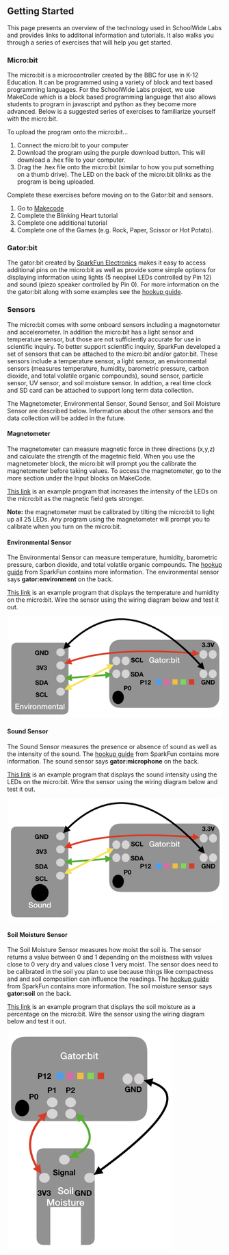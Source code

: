 

## Getting Started
This page presents an overview of the technology used in SchoolWide Labs and provides
links to additonal information and tutorials. It also walks you through a series of exercises that will help you get started.

### Micro:bit
The micro:bit is a microcontroller created by the BBC for use in K-12 Education. It can be programmed using a variety of block and text based programming
languages. For the SchoolWide Labs project, we use MakeCode which is a block based programming language that also allows students to program in javascript and python as they become more advanced. Below is a suggested series of exercises to familiarize yourself with the micro:bit. 

To upload the program onto the micro:bit...
1. Connect the micro:bit to your computer
2. Download the program using the purple download button. This will download a .hex file to your computer.
3. Drag the .hex file onto the micro:bit (similar to how you put something on a thumb drive). The LED on the back of the micro:bit blinks as the program is being uploaded.

Complete these exercises before moving on to the Gator:bit and sensors. 

1. Go to [Makecode](https://makecode.microbit.org/)
2. Complete the Blinking Heart tutorial
3. Complete one additional tutorial
4. Complete one of the Games (e.g. Rock, Paper, Scissor or Hot Potato). 

### Gator:bit
The gator:bit created by [SparkFun Electronics](https://www.sparkfun.com/) makes it easy to access additional pins on the micro:bit as well as provide 
some simple options for displaying information using lights (5 neopixel LEDs controlled
by Pin 12) and sound (piezo speaker controlled by Pin 0). For more information on the
the gator:bit along with some examples see the [hookup guide](https://learn.sparkfun.com/tutorials/sparkfun-gatorbit-v2-hookup-guide).

### Sensors
The micro:bit comes with some onboard sensors including a magnetometer and accelerometer.
In addition the micro:bit has a light sensor and temperature sensor, but those are not 
sufficiently accurate for use in scientific inquiry. To better support scientific inquiry,
SparkFun developed a set of sensors that can be attached to the micro:bit and/or gator:bit.
These sensors include a temperature sensor, a light sensor, an environmental
sensors (measures temperature, humidity, barometric pressure, carbon dioxide, and total volatile organic compounds),
sound sensor, particle sensor, UV sensor, and soil moisture sensor. In addtion, a real time
clock and SD card can be attached to support long term data collection. 

The Magnetometer, Environmental Sensor, Sound Sensor, and Soil Moisture Sensor are described below.
Information about the other sensors and the data collection will be added in the future.

#### Magnetometer
The magnetometer can measure magnetic force in three directions (x,y,z) and calculate
the strength of the magetnic field. When you use the magnetometer block, the micro:bit
will prompt you the calibrate the magnetometer before taking values. To access the magnetometer, go to 
the more section under the Input blocks on MakeCode. 

[This link](https://makecode.microbit.org/_AXHMDffy932t) is an example program that increases the intensity of the LEDs on the micro:bit as the magnetic field gets stronger.

**Note:** the magnetometer must be calibrated by tilting the micro:bit to light up all 25 LEDs. Any program using the magnetometer will prompt you to calibrate when you turn on the micro:bit.

#### Environmental Sensor
The Environmental Sensor can measure temperature, humidity, barometric pressure, carbon dioxide, and total volatile organic compounds. The [hookup guide](https://learn.sparkfun.com/tutorials/sparkfun-gatorenvironment-hookup-guide/all) from SparkFun contains more information. The environmental sensor says **gator:environment** on the back.

[This link](https://makecode.microbit.org/_0iaJP1Cj0hYr) is an example program that displays the temperature and humidity on the micro:bit. Wire the sensor using the wiring diagram below and test it out.

![Environmental Sensor Wiring Diagram](images/Environmental.jpeg)

#### Sound Sensor
The Sound Sensor measures the presence or absence of sound as well as the intensity of the sound. The [hookup guide](https://learn.sparkfun.com/tutorials/sparkfun-gatormicrophone-hookup-guide/all) from SparkFun contains more information. The sound sensor says **gator:microphone** on the back.

[This link](https://makecode.microbit.org/_P9ib4EdpTaJm) is an example program that displays the sound intensity using the LEDs on the micro:bit. Wire the sensor using the wiring diagram below and test it out.

![Sound Sensor Wiring Diagram](images/Sound.jpeg)

#### Soil Moisture Sensor
The Soil Moisture Sensor measures how moist the soil is. The sensor returns a value between 0 and 1 depending on the moistness with values close to 0 very dry and values close 1 very moist. The sensor does need to be calibrated in the soil you plan to use because things like compactness and and soil composition can influence the readings. The [hookup guide](https://learn.sparkfun.com/tutorials/sparkfun-gatorsoil-hookup-guide/all) from SparkFun contains more information. The soil moisture sensor says **gator:soil** on the back.

[This link](https://makecode.microbit.org/_26bP10Jb0EYH) is an example program that displays the soil moisture as a percentage on the micro:bit. Wire the sensor using the wiring diagram below and test it out.

![Soil Moisture Sensor Wiring Diagram](images/Soil.jpeg)

